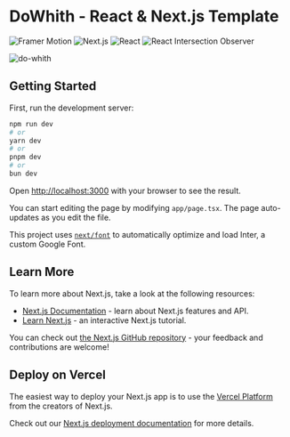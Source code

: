 <h1>DoWhith - React & Next.js Template</h1>

![Framer Motion](https://img.shields.io/badge/framer--motion-v11.2.9-pink) ![Next.js](https://img.shields.io/badge/next-v14.2.3-yellowgreen) ![React](https://img.shields.io/badge/react-v18-blue) ![React Intersection Observer](https://img.shields.io/badge/react--intersection--observer-v9.10.3-orange)

![do-whith](https://github.com/user-attachments/assets/5acc9f0c-76bb-4a84-9399-0313201245c1)

## Getting Started

First, run the development server:

```bash
npm run dev
# or
yarn dev
# or
pnpm dev
# or
bun dev
```

Open [http://localhost:3000](http://localhost:3000) with your browser to see the result.

You can start editing the page by modifying `app/page.tsx`. The page auto-updates as you edit the file.

This project uses [`next/font`](https://nextjs.org/docs/basic-features/font-optimization) to automatically optimize and load Inter, a custom Google Font.

## Learn More

To learn more about Next.js, take a look at the following resources:

- [Next.js Documentation](https://nextjs.org/docs) - learn about Next.js features and API.
- [Learn Next.js](https://nextjs.org/learn) - an interactive Next.js tutorial.

You can check out [the Next.js GitHub repository](https://github.com/vercel/next.js/) - your feedback and contributions are welcome!

## Deploy on Vercel

The easiest way to deploy your Next.js app is to use the [Vercel Platform](https://vercel.com/new?utm_medium=default-template&filter=next.js&utm_source=create-next-app&utm_campaign=create-next-app-readme) from the creators of Next.js.

Check out our [Next.js deployment documentation](https://nextjs.org/docs/deployment) for more details.
